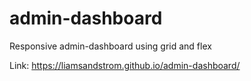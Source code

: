 # admin-dashboard

Responsive admin-dashboard using grid and flex

Link: https://liamsandstrom.github.io/admin-dashboard/